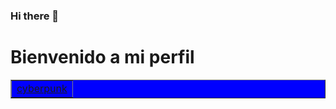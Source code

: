 ### Hi there 👋

<!--
**Hunt3r2/Hunt3r2** is a ✨ _special_ ✨ repository because its `README.md` (this file) appears on your GitHub profile.

Here are some ideas to get you started:

- 🔭 I’m currently working on ...
- 🌱 I’m currently learning ...
- 👯 I’m looking to collaborate on ...
- 🤔 I’m looking for help with ...
- 💬 Ask me about ...
- 📫 How to reach me: ...
- 😄 Pronouns: ...
- ⚡ Fun fact: ...
-->


<h1>Bienvenido a mi perfil</h1>

<table border="1" style="background-color: blue;">
  <tr>
    <td>
      <a href="https://store.steampowered.com/app/2138330/Cyberpunk_2077_Phantom_Liberty/">cyberpunk</a>
    </td>
  </tr>
</table>
